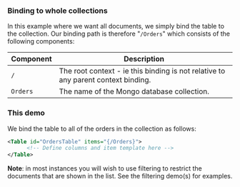 
### Binding to whole collections

In this example where we want all documents, we simply bind the table to the collection.  Our binding path is therefore "`/Orders`" which consists of the following components:

| Component | Description |
| - | - |
| `/` | The root context - ie this binding is not relative to any parent context binding. |
| `Orders` | The name of the Mongo database collection. |

### This demo

We bind the table to all of the orders in the collection as follows:
```xml
<Table id="OrdersTable" items="{/Orders}">
      <!-- Define columns and item template here -->
</Table>
```

**Note**: in most instances you will wish to use filtering to restrict the documents that are shown in the list.  See the filtering demo(s) for examples.
